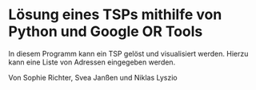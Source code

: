 # Lösung eines TSPs mithilfe von Python und Google OR Tools
In diesem Programm kann ein TSP gelöst und visualisiert werden. Hierzu kann eine Liste von Adressen eingegeben werden.

Von Sophie Richter, Svea Janßen und Niklas Lyszio
